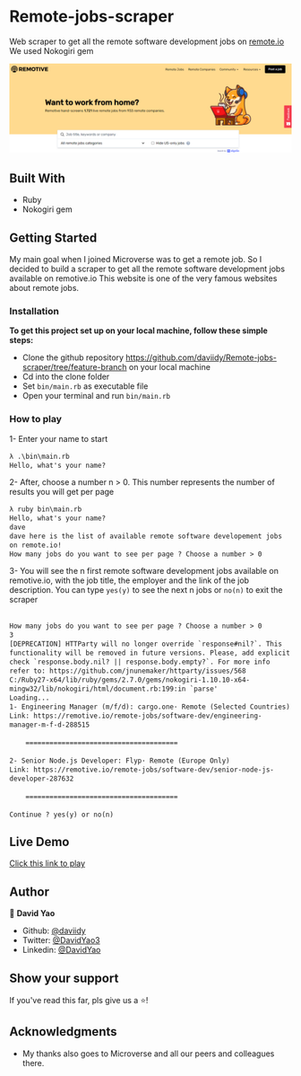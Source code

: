 # Remote-jobs-scraper
Web scraper to get all the remote software development jobs on [remote.io](https://remotive.io)
We used Nokogiri gem

![screenshot](screenshot.png)

## Built With

- Ruby
- Nokogiri gem

## Getting Started

My main goal when I joined Microverse was to get a remote job. So I decided to build a scraper to get all the remote software development jobs available on remotive.io
This website is one of the very famous websites about remote jobs.

### Installation

**To get this project set up on your local machine, follow these simple steps:**

- Clone the github repository https://github.com/daviidy/Remote-jobs-scraper/tree/feature-branch on your local machine
- Cd into the clone folder
- Set `bin/main.rb` as executable file
- Open your terminal and run `bin/main.rb`

### How to play

1- Enter your name to start

```
λ .\bin\main.rb
Hello, what's your name?

```
2- After, choose a number n > 0. This number represents the number of results you will get per page

```
λ ruby bin\main.rb
Hello, what's your name?
dave
dave here is the list of available remote software developement jobs on remote.io!
How many jobs do you want to see per page ? Choose a number > 0

```
3- You will see the n first remote software development jobs available on remotive.io, with the job title, the employer and the link of the job description.
You can type `yes(y)` to see the next n jobs or `no(n)` to exit the scraper

```

How many jobs do you want to see per page ? Choose a number > 0
3
[DEPRECATION] HTTParty will no longer override `response#nil?`. This functionality will be removed in future versions. Please, add explicit check `response.body.nil? || response.body.empty?`. For more info refer to: https://github.com/jnunemaker/httparty/issues/568
C:/Ruby27-x64/lib/ruby/gems/2.7.0/gems/nokogiri-1.10.10-x64-mingw32/lib/nokogiri/html/document.rb:199:in `parse'
Loading...
1- Engineering Manager (m/f/d): cargo.one· Remote (Selected Countries)
Link: https://remotive.io/remote-jobs/software-dev/engineering-manager-m-f-d-288515

    ======================================

2- Senior Node.js Developer: Flyp· Remote (Europe Only)
Link: https://remotive.io/remote-jobs/software-dev/senior-node-js-developer-287632

    ======================================

Continue ? yes(y) or no(n)

```

## Live Demo
[Click this link to play](https://repl.it/@daviidy/tictactoe)

## Author

👤 **David Yao**

- Github: [@daviidy](https://github.com/daviidy )
- Twitter: [@DavidYao3](https://twitter.com/DavidYao3)
- Linkedin: [@DavidYao](https://www.linkedin.com/in/david-yao-6bb95299/daviidy )


## Show your support

If you've read this far, pls give us a ⭐️!

## Acknowledgments

- My thanks also goes to Microverse and all our peers and colleagues there.
